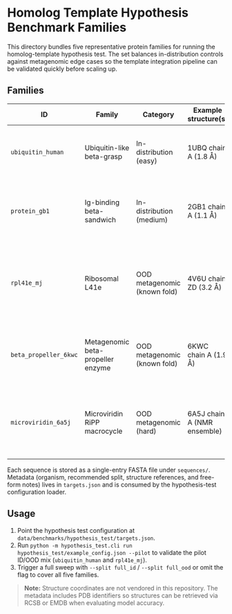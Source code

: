 # Homolog Template Hypothesis Benchmark Families

This directory bundles five representative protein families for running the homolog-template hypothesis test. The set balances in-distribution controls against metagenomic edge cases so the template integration pipeline can be validated quickly before scaling up.

## Families

| ID | Family | Category | Example structure(s) | Notes |
| --- | --- | --- | --- | --- |
| `ubiquitin_human` | Ubiquitin-like beta-grasp | In-distribution (easy) | 1UBQ chain A (1.8 Å) | Canonical Minifold training target for smoke tests and regression guardrails. |
| `protein_gb1` | Ig-binding beta-sandwich | In-distribution (medium) | 2GB1 chain A (1.1 Å) | Fast-folding two-state domain that probes template effects on β-sheet packing. |
| `rpl41e_mj` | Ribosomal L41e | OOD metagenomic (known fold) | 4V6U chain ZD (3.2 Å) | Lysine-rich archaeal ribosomal protein; limited UniProt homologs but templates exist in cryo-EM reconstructions. |
| `beta_propeller_6kwc` | Metagenomic beta-propeller enzyme | OOD metagenomic (known fold) | 6KWC chain A (1.9 Å) | Large JGI-derived propeller with asymmetric blades that stress template alignment. |
| `microviridin_6a5j` | Microviridin RiPP macrocycle | OOD metagenomic (hard) | 6A5J chain A (NMR ensemble) | Macrocyclic peptide with atypical constraints—difficult to model without high-quality templates. |

Each sequence is stored as a single-entry FASTA file under `sequences/`. Metadata (organism, recommended split, structure references, and free-form notes) lives in `targets.json` and is consumed by the hypothesis-test configuration loader.

## Usage

1. Point the hypothesis test configuration at `data/benchmarks/hypothesis_test/targets.json`.
2. Run `python -m hypothesis_test.cli run hypothesis_test/example_config.json --pilot` to validate the pilot ID/OOD mix (`ubiquitin_human` and `rpl41e_mj`).
3. Trigger a full sweep with `--split full_id` / `--split full_ood` or omit the flag to cover all five families.

> **Note:** Structure coordinates are not vendored in this repository. The metadata includes PDB identifiers so structures can be retrieved via RCSB or EMDB when evaluating model accuracy.
